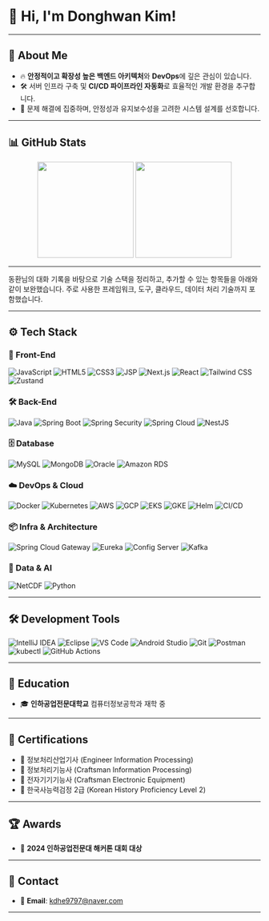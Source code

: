 # 👋 Hi, I'm **Donghwan Kim**!

---

## 🚀 About Me

- 🔥 **안정적이고 확장성 높은 백엔드 아키텍처**와 **DevOps**에 깊은 관심이 있습니다.
- 🛠️ 서버 인프라 구축 및 **CI/CD 파이프라인 자동화**로 효율적인 개발 환경을 추구합니다.
- 🎯 문제 해결에 집중하며, 안정성과 유지보수성을 고려한 시스템 설계를 선호합니다.

---

## 📊 GitHub Stats

<div align="center">
  <img src="https://github-readme-stats.vercel.app/api?username=rladonghwan&show_icons=true&theme=transparent&bg_color=00000000&title_color=2e949f&text_color=ffffff&icon_color=2e949f&border_color=2e949f" height="192px"/>
  <img src="https://github-readme-stats.vercel.app/api/top-langs/?username=rladonghwan&layout=compact&text_color=ffffff&title_color=2e949f&bg_color=00000000&border_color=2e949f" height="192px"/>
</div>

---

동환님의 대화 기록을 바탕으로 기술 스택을 정리하고, 추가할 수 있는 항목들을 아래와 같이 보완했습니다. 주로 사용한 프레임워크, 도구, 클라우드, 데이터 처리 기술까지 포함했습니다.

---

## ⚙️ Tech Stack

### 🎨 Front-End

![JavaScript](https://img.shields.io/badge/-JavaScript-F7DF1E?style=flat\&logo=javascript\&logoColor=black)
![HTML5](https://img.shields.io/badge/-HTML5-E34F26?style=flat\&logo=html5\&logoColor=white)
![CSS3](https://img.shields.io/badge/-CSS3-1572B6?style=flat\&logo=css3\&logoColor=white)
![JSP](https://img.shields.io/badge/-JSP-007396?style=flat\&logo=apache\&logoColor=white)
![Next.js](https://img.shields.io/badge/-Next.js-000000?style=flat\&logo=nextdotjs\&logoColor=white)
![React](https://img.shields.io/badge/-React-61DAFB?style=flat\&logo=react\&logoColor=black)
![Tailwind CSS](https://img.shields.io/badge/-Tailwind_CSS-38B2AC?style=flat\&logo=tailwind-css\&logoColor=white)
![Zustand](https://img.shields.io/badge/-Zustand-000000?style=flat\&logo=zustand\&logoColor=white)

### 🛠 Back-End

![Java](https://img.shields.io/badge/-Java-007396?style=flat\&logo=openjdk\&logoColor=white)
![Spring Boot](https://img.shields.io/badge/-Spring_Boot-6DB33F?style=flat\&logo=springboot\&logoColor=white)
![Spring Security](https://img.shields.io/badge/-Spring_Security-6DB33F?style=flat\&logo=springsecurity\&logoColor=white)
![Spring Cloud](https://img.shields.io/badge/-Spring_Cloud-6DB33F?style=flat\&logo=spring\&logoColor=white)
![NestJS](https://img.shields.io/badge/-NestJS-E0234E?style=flat\&logo=nestjs\&logoColor=white)

### 🗄 Database

![MySQL](https://img.shields.io/badge/-MySQL-4479A1?style=flat\&logo=mysql\&logoColor=white)
![MongoDB](https://img.shields.io/badge/-MongoDB-47A248?style=flat\&logo=mongodb\&logoColor=white)
![Oracle](https://img.shields.io/badge/-Oracle-F80000?style=flat\&logo=oracle\&logoColor=white)
![Amazon RDS](https://img.shields.io/badge/-Amazon_RDS-527FFF?style=flat\&logo=amazonaws\&logoColor=white)

### ☁️ DevOps & Cloud

![Docker](https://img.shields.io/badge/-Docker-2496ED?style=flat\&logo=docker\&logoColor=white)
![Kubernetes](https://img.shields.io/badge/-Kubernetes-326CE5?style=flat\&logo=kubernetes\&logoColor=white)
![AWS](https://img.shields.io/badge/-AWS-232F3E?style=flat\&logo=amazonaws\&logoColor=white)
![GCP](https://img.shields.io/badge/-GCP-4285F4?style=flat\&logo=googlecloud\&logoColor=white)
![EKS](https://img.shields.io/badge/-EKS-FF9900?style=flat\&logo=amazon-eks\&logoColor=white)
![GKE](https://img.shields.io/badge/-GKE-34A853?style=flat\&logo=google-cloud\&logoColor=white)
![Helm](https://img.shields.io/badge/-Helm-0F1689?style=flat\&logo=helm\&logoColor=white)
![CI/CD](https://img.shields.io/badge/-CI/CD-6B46C1?style=flat\&logo=githubactions\&logoColor=white)

### 📦 Infra & Architecture

![Spring Cloud Gateway](https://img.shields.io/badge/-Spring_Cloud_Gateway-6DB33F?style=flat)
![Eureka](https://img.shields.io/badge/-Eureka-6DB33F?style=flat)
![Config Server](https://img.shields.io/badge/-Spring_Config_Server-6DB33F?style=flat)
![Kafka](https://img.shields.io/badge/-Kafka-231F20?style=flat\&logo=apachekafka\&logoColor=white)

### 🧠 Data & AI

![NetCDF](https://img.shields.io/badge/-NetCDF-005F6A?style=flat)
![Python](https://img.shields.io/badge/-Python-3776AB?style=flat\&logo=python\&logoColor=white)

---
## 🛠 Development Tools

![IntelliJ IDEA](https://img.shields.io/badge/-IntelliJ%20IDEA-000000?style=for-the-badge&logo=IntelliJ%20IDEA&logoColor=white)
![Eclipse](https://img.shields.io/badge/-Eclipse%20IDE-2C2255?style=for-the-badge&logo=Eclipse%20IDE&logoColor=white)
![VS Code](https://img.shields.io/badge/-VS%20Code-007ACC?style=for-the-badge&logo=visualstudiocode&logoColor=white)
![Android Studio](https://img.shields.io/badge/-Android%20Studio-3DDC84?style=for-the-badge&logo=AndroidStudio&logoColor=white)
![Git](https://img.shields.io/badge/-Git-F05032?style=for-the-badge&logo=git&logoColor=white)
![Postman](https://img.shields.io/badge/-Postman-FF6C37?style=for-the-badge&logo=postman&logoColor=white)
![kubectl](https://img.shields.io/badge/-kubectl-326CE5?style=for-the-badge&logo=kubernetes&logoColor=white)
![GitHub Actions](https://img.shields.io/badge/-GitHub%20Actions-2088FF?style=for-the-badge&logo=githubactions&logoColor=white)

---

## 🏫 Education

- 🎓 **인하공업전문대학교** 컴퓨터정보공학과 재학 중

---

## 📜 Certifications

- 🏅 정보처리산업기사 (Engineer Information Processing)  
- 🏅 정보처리기능사 (Craftsman Information Processing)  
- 🏅 전자기기기능사 (Craftsman Electronic Equipment)  
- 🏅 한국사능력검정 2급 (Korean History Proficiency Level 2)

---

## 🏆 Awards

- 🥇 **2024 인하공업전문대 해커톤 대회 대상**

---

## 📩 Contact

- 📧 **Email**: [kdhe9797@naver.com](mailto:kdhe9797@naver.com)

---
